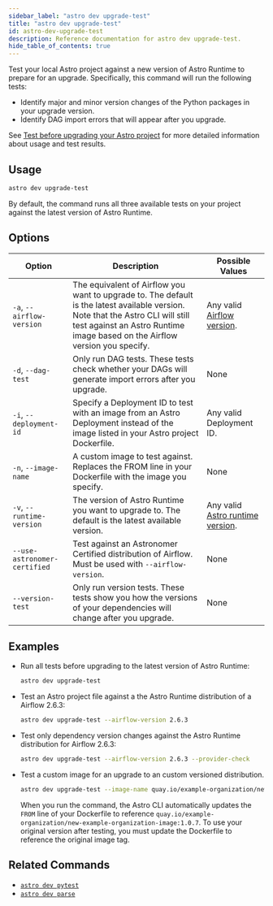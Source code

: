 ```yaml
---
sidebar_label: "astro dev upgrade-test"
title: "astro dev upgrade-test"
id: astro-dev-upgrade-test
description: Reference documentation for astro dev upgrade-test.
hide_table_of_contents: true
---
```


Test your local Astro project against a new version of Astro Runtime to prepare for an upgrade. Specifically, this command will run the following tests:

- Identify major and minor version changes of the Python packages in your upgrade version.
- Identify DAG import errors that will appear after you upgrade.

See [Test before upgrading your Astro project](cli/test-your-astro-project-locally.md#test-before-upgrading-your-astro-project) for more detailed information about usage and test results.

## Usage

```bash
astro dev upgrade-test
```

By default, the command runs all three available tests on your project against the latest version of Astro Runtime.

## Options

| Option                    | Description                                                                                                                                                                                                     | Possible Values                                                                                        |
| ------------------------- | --------------------------------------------------------------------------------------------------------------------------------------------------------------------------------------------------------------- | ------------------------------------------------------------------------------------------------------ |
| `-a`, `--airflow-version` | The equivalent of Airflow you want to upgrade to. The default is the latest available version. Note that the Astro CLI will still test against an Astro Runtime image based on the Airflow version you specify. | Any valid [Airflow version](https://airflow.apache.org/docs/apache-airflow/stable/release_notes.html). |
| `-d`, `--dag-test`              | Only run DAG tests. These tests check whether your DAGs will generate import errors after you upgrade.                                                                                                          | None                                                                                                   |
| `-i`, `--deployment-id`   | Specify a Deployment ID to test with an image from an Astro Deployment instead of the image listed in your Astro project Dockerfile.                                                                            | Any valid Deployment ID.                                                                               |
| `-n`, `--image-name`      | A custom image to test against. Replaces the FROM line in your Dockerfile with the image you specify.                                                                                                        | None                                                                                                   |
| `-v`, `--runtime-version` | The version of Astro Runtime you want to upgrade to. The default is the latest available version.                                                                                                               | Any valid [Astro runtime version](https://docs.astronomer.io/astro/runtime-release-notes).             |
|  `--use-astronomer-certified` | Test against an Astronomer Certified distribution of Airflow. Must be used with `--airflow-version`. | None |
| `--version-test`          | Only run version tests. These tests show you how the versions of your dependencies will change after you upgrade.                                                                                               | None                                                                                                   |

## Examples

- Run all tests before upgrading to the latest version of Astro Runtime:

    ```bash
    astro dev upgrade-test
    ```

- Test an Astro project file against a the Astro Runtime distribution of a Airflow 2.6.3:

    ```bash
    astro dev upgrade-test --airflow-version 2.6.3
    ```

- Test only dependency version changes against the Astro Runtime distribution for Airflow 2.6.3:

    ```bash
    astro dev upgrade-test --airflow-version 2.6.3 --provider-check
    ```

- Test a custom image for an upgrade to an custom versioned distribution.

    ```bash
    astro dev upgrade-test --image-name quay.io/example-organization/new-example-organization-image:1.0.7
    ```

    When you run the command, the Astro CLI automatically updates the `FROM` line of your Dockerfile to reference `quay.io/example-organization/new-example-organization-image:1.0.7`. To use your original version after testing, you must update the Dockerfile to reference the original image tag.


## Related Commands

- [`astro dev pytest`](cli/astro-dev-pytest.md)
- [`astro dev parse`](cli/astro-dev-parse.md)
